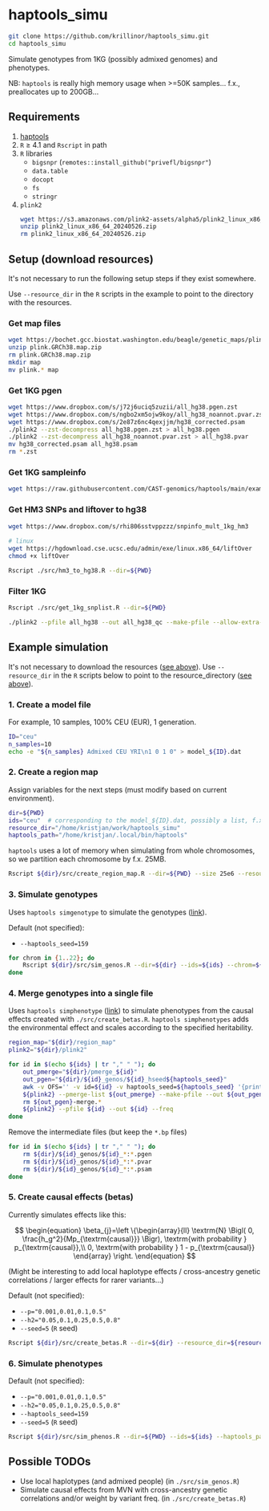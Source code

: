 # haptools_simu

```bash
git clone https://github.com/krillinor/haptools_simu.git
cd haptools_simu
```

Simulate genotypes from 1KG (possibly admixed genomes) and phenotypes.

NB: `haptools` is really high memory usage when >=50K samples... f.x., preallocates up to 200GB...

## Requirements

1. [haptools](https://haptools.readthedocs.io)
2. `R` $\geq$ 4.1 and `Rscript` in path
3.  `R` libraries
	- `bigsnpr` (`remotes::install_github("privefl/bigsnpr"`)
	- `data.table`
	- `docopt`
	- `fs`
	- `stringr`
4. `plink2`
	```bash
	wget https://s3.amazonaws.com/plink2-assets/alpha5/plink2_linux_x86_64_20240526.zip
	unzip plink2_linux_x86_64_20240526.zip
	rm plink2_linux_x86_64_20240526.zip
	```

## Setup (download resources)

It's not necessary to run the following setup steps if they exist somewhere.

Use `--resource_dir` in the `R` scripts in the example to point to the directory with the resources.

### Get map files

```bash
wget https://bochet.gcc.biostat.washington.edu/beagle/genetic_maps/plink.GRCh38.map.zip
unzip plink.GRCh38.map.zip
rm plink.GRCh38.map.zip
mkdir map
mv plink.* map
```

### Get 1KG pgen

```bash
wget https://www.dropbox.com/s/j72j6uciq5zuzii/all_hg38.pgen.zst
wget https://www.dropbox.com/s/ngbo2xm5ojw9koy/all_hg38_noannot.pvar.zst
wget https://www.dropbox.com/s/2e87z6nc4qexjjm/hg38_corrected.psam
./plink2 --zst-decompress all_hg38.pgen.zst > all_hg38.pgen
./plink2 --zst-decompress all_hg38_noannot.pvar.zst > all_hg38.pvar
mv hg38_corrected.psam all_hg38.psam
rm *.zst
```

### Get 1KG sampleinfo

```bash
wget https://raw.githubusercontent.com/CAST-genomics/haptools/main/example-files/1000genomes_sampleinfo.tsv
```

### Get HM3 SNPs and liftover to hg38

```bash
wget https://www.dropbox.com/s/rhi806sstvppzzz/snpinfo_mult_1kg_hm3
    
# linux
wget https://hgdownload.cse.ucsc.edu/admin/exe/linux.x86_64/liftOver
chmod +x liftOver

Rscript ./src/hm3_to_hg38.R --dir=${PWD}
```
### Filter 1KG

```bash
Rscript ./src/get_1kg_snplist.R --dir=${PWD}

./plink2 --pfile all_hg38 --out all_hg38_qc --make-pfile --allow-extra-chr --extract hm3_use
```

## Example simulation

It's not necessary to download the resources ([see above](#setup-download-resources)). Use `--resource_dir` in the `R` scripts below to point to the resource_directory ([see above](#setup-download-resources)).

### 1. Create a model file

For example, 10 samples, 100% CEU (EUR), 1 generation.

```bash
ID="ceu"
n_samples=10
echo -e "${n_samples} Admixed CEU YRI\n1 0 1 0" > model_${ID}.dat
```

### 2. Create a region map

Assign variables for the next steps (must modify based on current environment).

```bash
dir=${PWD}
ids="ceu"  # corresponding to the model_${ID}.dat, possibly a list, f.x., "ceu,yri"
resource_dir="/home/kristjan/work/haptools_simu"
haptools_path="/home/kristjan/.local/bin/haptools"
```

`haptools` uses a lot of memory when simulating from whole chromosomes, so we partition each chromosome by f.x. 25MB.

```bash
Rscript ${dir}/src/create_region_map.R --dir=${PWD} --size 25e6 --resource_dir=${resource_dir}
```

### 3. Simulate genotypes

Uses `haptools simgenotype` to simulate the genotypes ([link](https://haptools.readthedocs.io/en/stable/commands/simgenotype.html)).

Default (not specified):
- `--haptools_seed=159`

```bash
for chrom in {1..22}; do
	Rscript ${dir}/src/sim_genos.R --dir=${dir} --ids=${ids} --chrom=${chrom} --haptools_path=${haptools_path} --resource_dir=${resource_dir}
done
```

### 4. Merge genotypes into a single file

Uses `haptools simphenotype` ([link](https://haptools.readthedocs.io/en/stable/commands/simphenotype.html)) to simulate phenotypes from the causal effects created with `./src/create_betas.R`. `haptools simphenotypes` adds the environmental effect and scales according to the specified heritability.

```bash
region_map="${dir}/region_map"
plink2="${dir}/plink2"

for id in $(echo ${ids} | tr "," " "); do
	out_pmerge="${dir}/pmerge_${id}"
	out_pgen="${dir}/${id}_genos/${id}_hseed${haptools_seed}"
	awk -v OFS='' -v id=${id} -v haptools_seed=${haptools_seed} '{print id,"_genos/",id,"_",$0,"_hseed",haptools_seed}' ${region_map} > ${out_pmerge}
	${plink2} --pmerge-list ${out_pmerge} --make-pfile --out ${out_pgen}
	rm ${out_pgen}-merge.*
	${plink2} --pfile ${id} --out ${id} --freq
done
```

Remove the intermediate files (but keep the `*.bp` files)

```bash
for id in $(echo ${ids} | tr "," " "); do
	rm ${dir}/${id}_genos/${id}_*:*.pgen
	rm ${dir}/${id}_genos/${id}_*:*.pvar
	rm ${dir}/${id}_genos/${id}_*:*.psam
done
```

### 5. Create causal effects (betas)

Currently simulates effects like this:

$$
\begin{equation}
\beta_{j}=\left \{\begin{array}{ll}
\textrm{N} \Bigl( 0, \frac{h_g^2}{Mp_{\textrm{causal}}} \Bigr), \textrm{with probability } p_{\textrm{causal}},\\
0, \textrm{with probability } 1 - p_{\textrm{causal}}
\end{array}
\right.
\end{equation}
$$

(Might be interesting to add local haplotype effects / cross-ancestry genetic correlations / larger effects for rarer variants...)

Default (not specified):
- `--p="0.001,0.01,0.1,0.5"`
- `--h2="0.05,0.1,0.25,0.5,0.8"`
- `--seed=5` (`R` seed)

```bash
Rscript ${dir}/src/create_betas.R --dir=${dir} --resource_dir=${resource_dir}
```

### 6. Simulate phenotypes

Default (not specified):
- `--p="0.001,0.01,0.1,0.5"`
- `--h2="0.05,0.1,0.25,0.5,0.8"`
- `--haptools_seed=159`
- `--seed=5` (`R` seed)

```bash
Rscript ${dir}/src/sim_phenos.R --dir=${PWD} --ids=${ids} --haptools_path=${haptools_path}
```

## Possible TODOs

- Use local haplotypes (and admixed people) (in `./src/sim_genos.R`)
- Simulate causal effects from MVN with cross-ancestry genetic correlations and/or weight by variant freq. (in `./src/create_betas.R`)
